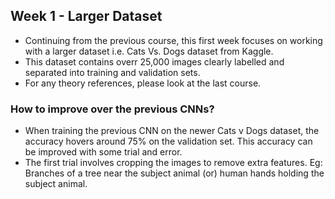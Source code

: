## Week 1 - Larger Dataset

- Continuing from the previous course, this first week focuses on working with a larger dataset i.e. Cats Vs. Dogs dataset from Kaggle.
- This dataset contains overr 25,000 images clearly labelled and separated into training and validation sets.
- For any theory references, please look at the last course.

### How to improve over the previous CNNs?

- When training the previous CNN on the newer Cats v Dogs dataset, the accuracy hovers around 75% on the validation set. This accuracy can be improved with some trial and error.
- The first trial involves cropping the images to remove extra features. Eg: Branches of a tree near the subject animal (or) human hands holding the subject animal.
